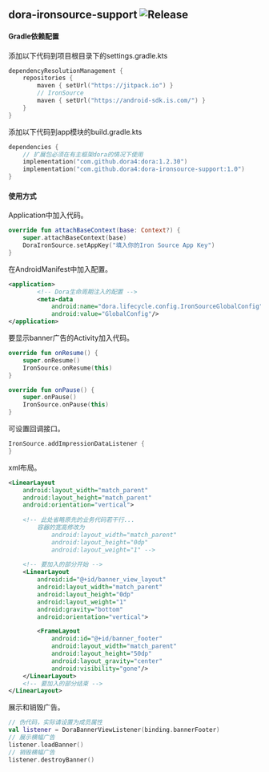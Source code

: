 dora-ironsource-support
![Release](https://jitpack.io/v/dora4/dora-ironsource-support.svg)
--------------------------------

#### Gradle依赖配置

添加以下代码到项目根目录下的settings.gradle.kts
```kotlin
dependencyResolutionManagement {
    repositories {
        maven { setUrl("https://jitpack.io") }
        // IronSource
        maven { setUrl("https://android-sdk.is.com/") }
    }
}
```

添加以下代码到app模块的build.gradle.kts
```kotlin
dependencies {
    // 扩展包必须在有主框架dora的情况下使用
    implementation("com.github.dora4:dora:1.2.30")
    implementation("com.github.dora4:dora-ironsource-support:1.0")
}
```

#### 使用方式

Application中加入代码。
```kotlin
override fun attachBaseContext(base: Context?) {
    super.attachBaseContext(base)
    DoraIronSource.setAppKey("填入你的Iron Source App Key")
}
```

在AndroidManifest中加入配置。
```xml
<application>
        <!-- Dora生命周期注入的配置 -->
        <meta-data
            android:name="dora.lifecycle.config.IronSourceGlobalConfig"
            android:value="GlobalConfig"/>
</application>
```

要显示banner广告的Activity加入代码。
```kotlin
override fun onResume() {
    super.onResume()
    IronSource.onResume(this)
}

override fun onPause() {
    super.onPause()
    IronSource.onPause(this)
}
```

可设置回调接口。
```kotlin
IronSource.addImpressionDataListener {
}
```

xml布局。
```xml
<LinearLayout
    android:layout_width="match_parent"
    android:layout_height="match_parent"
    android:orientation="vertical">
    
    <!-- 此处省略原先的业务代码若干行...
        容器的宽高修改为
            android:layout_width="match_parent"
            android:layout_height="0dp"
            android:layout_weight="1" -->
    
    <!-- 要加入的部分开始 -->
    <LinearLayout
        android:id="@+id/banner_view_layout"
        android:layout_width="match_parent"
        android:layout_height="0dp"
        android:layout_weight="1"
        android:gravity="bottom"
        android:orientation="vertical">

        <FrameLayout
            android:id="@+id/banner_footer"
            android:layout_width="match_parent"
            android:layout_height="50dp"
            android:layout_gravity="center"
            android:visibility="gone"/>
    </LinearLayout>
    <!-- 要加入的部分结束 -->
</LinearLayout>
```

展示和销毁广告。
```kotlin
// 伪代码，实际请设置为成员属性
val listener = DoraBannerViewListener(binding.bannerFooter)
// 展示横幅广告
listener.loadBanner()
// 销毁横幅广告
listener.destroyBanner()
```
